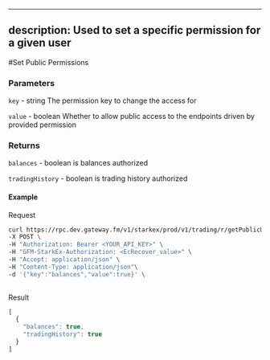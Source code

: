
---
description: Used to set a specific permission for a given user
---
#Set Public Permissions

### **Parameters**
`key` - string
The permission key to change the access for

`value` - boolean
Whether to allow public access to the endpoints driven by provided permission

### **Returns**
`balances` - boolean
is balances authorized

`tradingHistory` - boolean
is trading history authorized

#### **Example**

Request

```bash
curl https://rpc.dev.gateway.fm/v1/starkex/prod/v1/trading/r/getPublicUserPermissions \
-X POST \
-H "Authorization: Bearer <YOUR_API_KEY>" \
-H "GFM-StarkEx-Authorization: <EcRecover_value>" \
-H "Accept: application/json" \
-H "Content-Type: application/json"\
-d '{"key":"balances","value":true}' \
  
```


Result

```javascript
[
  {
    "balances": true,
    "tradingHistory": true
  }
]
```